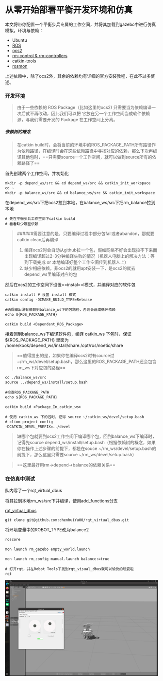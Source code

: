 # 从零开始部署平衡开发环境和仿真

本文将带你配置一个平衡步兵专属的工作空间，并将其加载到gazebo中进行仿真模拟。环境与依赖：

- Ubuntu
- [ROS](http://wiki.ros.org/)
- [ocs2](https://github.com/leggedrobotics/ocs2)
- [rm-control & rm-controllers](https://github.com/rm-controls)
- [catkin-tools](https://dynamic-x-docs.netlify.app/quick_start/quick_start_in_control_group.html#catkin-tools)
- [rosmon](https://github.com/rapyuta-robotics/rosmon)

上述依赖中，除了ocs2外，其余的依赖均有详细的官方安装教程，在此不过多赘述。

### 开发环境

> 由于⼀些依赖的 ROS Package（比如这里的ocs2) 只需要当为依赖编译⼀次后就不再改动，因此我们可以把
> 它放在另⼀个⼯作空间当成软件依赖源，与我们需要开发的 Package 在⼯作空间上分离。

##### 依赖树的概念

> 在catkin build时，会将当前的环境中的ROS_PACKAGE_PATH所有路径作为依赖路径，在编译时会在这些依赖路径中寻找对应的依赖，那么下次再编译其他包时，==只需要source一个工作空间，就可以做到source所有的依赖路径了==

首先创建两个工作空间，并初始化

```
mkdir -p depend_ws/src && cd depend_ws/src && catkin_init_workspace
cd ~
mkdir -p balance_ws/src && cd balance_ws/src && catkin_init_workspace 
```

在depend_ws/src下把ocs2拉到本地，在balance_ws/src下把rm_balance拉到本地

```
# 先在平衡步兵工作空间下catkin build
# 看看缺少哪些依赖
```

> ######需要注意的是，只要编译过程中部分包fail或者abandon，那就要catkin clean后再编译
>
> 1. 编译ocs2时会自动从github拉一个包，假如网络不好会出现拉不下来而出现编译超过2-3分钟编译失败的情况（机器人电脑上的解决方法：等到下载完成 or 本地编译好整个工作空间传到机器人上）
> 2. 缺少相应依赖，非ocs2的就用apt安装一下，是ocs2的就去depend_ws里编译对应的包

然后在ocs2的工作空间下设置==instal==l模式，并编译对应的软件包

```
catkin install # 设置 install 模式
catkin config -DCMAKE_BUILD_TYPE=Release

#确保输出没有依赖到balance_ws下的包路径，否则会造成循环依赖
echo ${ROS_PACKAGE_PATH}

catkin build <Dependent_ROS_Package> 
```

接着回到balance_ws下编译软件包，编译 catkin_ws 下包时，保证 ${ROS_PACKAGE_PATH} 里面为
/home/kook/depend_ws/install/share:/opt/ros/noetic/share

> ==值得提出的是，如果你在编译ocs2时有source过~/rm_ws/devel/setup.bash，那么这里的ROS_PACKAGE_PATH还会包含rm_ws下对应包的路径==

```
cd ./balance_ws/src
source ../depend_ws/install/setup.bash

#检查ROS_PACKAGE_PATH
echo ${ROS_PACKAGE_PATH}

catkin build <Package_In_catkin_ws>

# 使⽤ catkin_ws 下的包时，记得 source ~/catkin_ws/devel/setup.bash
# clion project config
-DCATKIN_DEVEL_PREFIX=../devel
```

> 缺哪个包就要到ocs2工作空间下编译哪个包，回到balance_ws下编译时，记得先source depend_ws/install/setup.bash（根据依赖树的概念，如果你在操作上述步骤的前提下，都是在souce ~/rm_ws/devel/setup.bash的前提下，那么这里只需要source ~/rm_ws/devel/setup.bash）

> ==这里最好用rm->depend->balance的依赖关系==

### 在仿真中测试

队内写了一个rqt_virtual_dbus

将其拉到本地rm_ws/src下并编译，使用add_functions分支

[rqt_virtual_dbus](https://github.com/chenhuiYu00/rqt_virtual_dbus/tree/add_functions)

```
git clone git@github.com:chenhuiYu00/rqt_virtual_dbus.git
```

将环境变量中的ROBOT_TYPE改为balance2

```
roscore

mon launch rm_gazebo empty_world.launch 

mon launch rm_config manual.launch balance:=true

# 打开rqt，并在Robot Tools下找到rqt_visual_dbus就可以愉快的玩耍啦
rqt
```

![](../images/balance.png)

